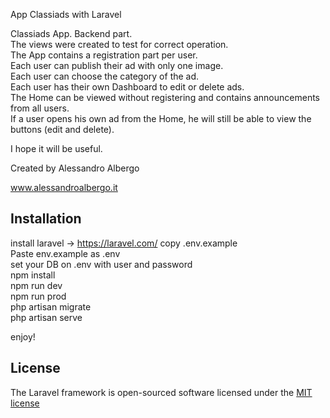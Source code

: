 App Classiads with Laravel

Classiads App. Backend part.<br>
The views were created to test for correct operation.<br>
The App contains a registration part per user.<br>
Each user can publish their ad with only one image.<br>
Each user can choose the category of the ad.<br>
Each user has their own Dashboard to edit or delete ads.<br>
The Home can be viewed without registering and contains announcements from all users.<br>
If a user opens his own ad from the Home, he will still be able to view the buttons (edit and delete).<br>

I hope it will be useful.<br>

Created by Alessandro Albergo<br>

www.alessandroalbergo.it <br>

## Installation <br>

install laravel -> https://laravel.com/
copy .env.example <br>
Paste env.example as .env <br>
set your DB on .env with user and password <br>
npm install <br>
npm run dev <br>
npm run prod <br>
php artisan migrate <br>
php artisan serve <br>

enjoy! <br>

## License

The Laravel framework is open-sourced software licensed under the [MIT license](https://opensource.org/licenses/MIT)
